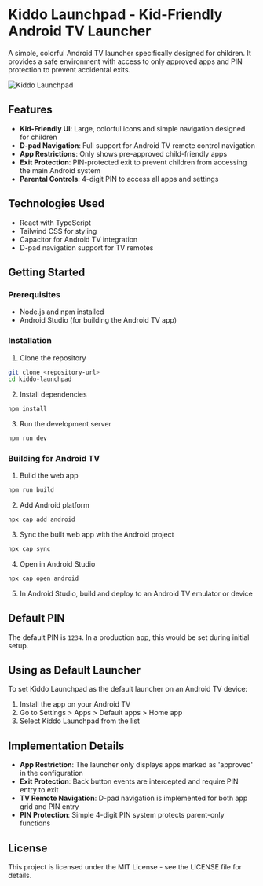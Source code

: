
# Kiddo Launchpad - Kid-Friendly Android TV Launcher

A simple, colorful Android TV launcher specifically designed for children. It provides a safe environment with access to only approved apps and PIN protection to prevent accidental exits.

![Kiddo Launchpad](https://example.com/screenshot.jpg)

## Features

- **Kid-Friendly UI**: Large, colorful icons and simple navigation designed for children
- **D-pad Navigation**: Full support for Android TV remote control navigation
- **App Restrictions**: Only shows pre-approved child-friendly apps
- **Exit Protection**: PIN-protected exit to prevent children from accessing the main Android system
- **Parental Controls**: 4-digit PIN to access all apps and settings

## Technologies Used

- React with TypeScript
- Tailwind CSS for styling
- Capacitor for Android TV integration
- D-pad navigation support for TV remotes

## Getting Started

### Prerequisites

- Node.js and npm installed
- Android Studio (for building the Android TV app)

### Installation

1. Clone the repository
```bash
git clone <repository-url>
cd kiddo-launchpad
```

2. Install dependencies
```bash
npm install
```

3. Run the development server
```bash
npm run dev
```

### Building for Android TV

1. Build the web app
```bash
npm run build
```

2. Add Android platform
```bash
npx cap add android
```

3. Sync the built web app with the Android project
```bash
npx cap sync
```

4. Open in Android Studio
```bash
npx cap open android
```

5. In Android Studio, build and deploy to an Android TV emulator or device

## Default PIN

The default PIN is `1234`. In a production app, this would be set during initial setup.

## Using as Default Launcher

To set Kiddo Launchpad as the default launcher on an Android TV device:

1. Install the app on your Android TV
2. Go to Settings > Apps > Default apps > Home app
3. Select Kiddo Launchpad from the list

## Implementation Details

- **App Restriction**: The launcher only displays apps marked as 'approved' in the configuration
- **Exit Protection**: Back button events are intercepted and require PIN entry to exit
- **TV Remote Navigation**: D-pad navigation is implemented for both app grid and PIN entry
- **PIN Protection**: Simple 4-digit PIN system protects parent-only functions

## License

This project is licensed under the MIT License - see the LICENSE file for details.
